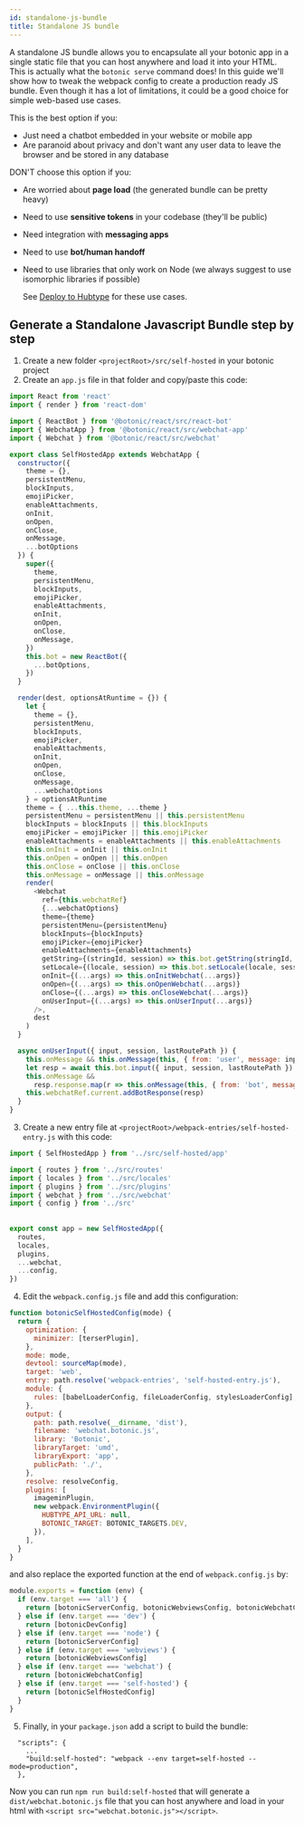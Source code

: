 ```yaml
---
id: standalone-js-bundle
title: Standalone JS bundle
---
```


A standalone JS bundle allows you to encapsulate all your botonic app in a single static file that you can host anywhere and load it into your HTML. This is actually what the `botonic serve` command does! In this guide we'll show how to tweak the webpack config to create a production ready JS bundle. Even though it has a lot of limitations, it could be a good choice for simple web-based use cases.

This is the best option if you:

- Just need a chatbot embedded in your website or mobile app
- Are paranoid about privacy and don't want any user data to leave the browser and be stored in any database

DON'T choose this option if you:

- Are worried about **page load** (the generated bundle can be pretty heavy)
- Need to use **sensitive tokens** in your codebase (they'll be public)
- Need integration with **messaging apps**
- Need to use **bot/human handoff**
- Need to use libraries that only work on Node (we always suggest to use isomorphic libraries if possible)

  See [Deploy to Hubtype](/docs/deployment/hubtype) for these use cases.

## Generate a Standalone Javascript Bundle step by step

1. Create a new folder `<projectRoot>/src/self-hosted` in your botonic project
2. Create an `app.js` file in that folder and copy/paste this code:

```javascript
import React from 'react'
import { render } from 'react-dom'

import { ReactBot } from '@botonic/react/src/react-bot'
import { WebchatApp } from '@botonic/react/src/webchat-app'
import { Webchat } from '@botonic/react/src/webchat'

export class SelfHostedApp extends WebchatApp {
  constructor({
    theme = {},
    persistentMenu,
    blockInputs,
    emojiPicker,
    enableAttachments,
    onInit,
    onOpen,
    onClose,
    onMessage,
    ...botOptions
  }) {
    super({
      theme,
      persistentMenu,
      blockInputs,
      emojiPicker,
      enableAttachments,
      onInit,
      onOpen,
      onClose,
      onMessage,
    })
    this.bot = new ReactBot({
      ...botOptions,
    })
  }

  render(dest, optionsAtRuntime = {}) {
    let {
      theme = {},
      persistentMenu,
      blockInputs,
      emojiPicker,
      enableAttachments,
      onInit,
      onOpen,
      onClose,
      onMessage,
      ...webchatOptions
    } = optionsAtRuntime
    theme = { ...this.theme, ...theme }
    persistentMenu = persistentMenu || this.persistentMenu
    blockInputs = blockInputs || this.blockInputs
    emojiPicker = emojiPicker || this.emojiPicker
    enableAttachments = enableAttachments || this.enableAttachments
    this.onInit = onInit || this.onInit
    this.onOpen = onOpen || this.onOpen
    this.onClose = onClose || this.onClose
    this.onMessage = onMessage || this.onMessage
    render(
      <Webchat
        ref={this.webchatRef}
        {...webchatOptions}
        theme={theme}
        persistentMenu={persistentMenu}
        blockInputs={blockInputs}
        emojiPicker={emojiPicker}
        enableAttachments={enableAttachments}
        getString={(stringId, session) => this.bot.getString(stringId, session)}
        setLocale={(locale, session) => this.bot.setLocale(locale, session)}
        onInit={(...args) => this.onInitWebchat(...args)}
        onOpen={(...args) => this.onOpenWebchat(...args)}
        onClose={(...args) => this.onCloseWebchat(...args)}
        onUserInput={(...args) => this.onUserInput(...args)}
      />,
      dest
    )
  }

  async onUserInput({ input, session, lastRoutePath }) {
    this.onMessage && this.onMessage(this, { from: 'user', message: input })
    let resp = await this.bot.input({ input, session, lastRoutePath })
    this.onMessage &&
      resp.response.map(r => this.onMessage(this, { from: 'bot', message: r }))
    this.webchatRef.current.addBotResponse(resp)
  }
}
```

3. Create a new entry file at `<projectRoot>/webpack-entries/self-hosted-entry.js` with this code:

```javascript
import { SelfHostedApp } from '../src/self-hosted/app'

import { routes } from '../src/routes'
import { locales } from '../src/locales'
import { plugins } from '../src/plugins'
import { webchat } from '../src/webchat'
import { config } from '../src'
​
​
export const app = new SelfHostedApp({
  routes,
  locales,
  plugins,
  ...webchat,
  ...config,
})
```

4. Edit the `webpack.config.js` file and add this configuration:

```javascript
function botonicSelfHostedConfig(mode) {
  return {
    optimization: {
      minimizer: [terserPlugin],
    },
    mode: mode,
    devtool: sourceMap(mode),
    target: 'web',
    entry: path.resolve('webpack-entries', 'self-hosted-entry.js'),
    module: {
      rules: [babelLoaderConfig, fileLoaderConfig, stylesLoaderConfig],
    },
    output: {
      path: path.resolve(__dirname, 'dist'),
      filename: 'webchat.botonic.js',
      library: 'Botonic',
      libraryTarget: 'umd',
      libraryExport: 'app',
      publicPath: './',
    },
    resolve: resolveConfig,
    plugins: [
      imageminPlugin,
      new webpack.EnvironmentPlugin({
        HUBTYPE_API_URL: null,
        BOTONIC_TARGET: BOTONIC_TARGETS.DEV,
      }),
    ],
  }
}
```

and also replace the exported function at the end of `webpack.config.js` by:

```javascript
module.exports = function (env) {
  if (env.target === 'all') {
    return [botonicServerConfig, botonicWebviewsConfig, botonicWebchatConfig]
  } else if (env.target === 'dev') {
    return [botonicDevConfig]
  } else if (env.target === 'node') {
    return [botonicServerConfig]
  } else if (env.target === 'webviews') {
    return [botonicWebviewsConfig]
  } else if (env.target === 'webchat') {
    return [botonicWebchatConfig]
  } else if (env.target === 'self-hosted') {
    return [botonicSelfHostedConfig]
  }
}
```

5. Finally, in your `package.json` add a script to build the bundle:

```
  "scripts": {
    ...
    "build:self-hosted": "webpack --env target=self-hosted --mode=production",
  },
```

Now you can run `npm run build:self-hosted` that will generate a `dist/webchat.botonic.js` file that you can host anywhere and load in your html with `<script src="webchat.botonic.js"></script>`.
